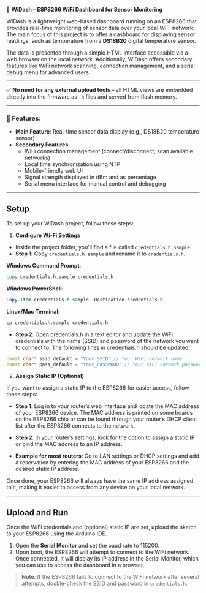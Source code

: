 📡 **WiDash – ESP8266 WiFi Dashboard for Sensor Monitoring**

WiDash is a lightweight web-based dashboard running on an ESP8266 that provides real-time monitoring of sensor data over your local WiFi network. The main focus of this project is to offer a dashboard for displaying sensor readings, such as temperature from a **DS18B20** digital temperature sensor.

The data is presented through a simple HTML interface accessible via a web browser on the local network. Additionally, WiDash offers secondary features like WiFi network scanning, connection management, and a serial debug menu for advanced users.

---

✅ **No need for any external upload tools** – all HTML views are embedded directly into the firmware as `.h` files and served from flash memory.

---

### 🔧 Features:
- **Main Feature**: Real-time sensor data display (e.g., DS18B20 temperature sensor)  
- **Secondary Features**:
  - WiFi connection management (connect/disconnect, scan available networks)  
  - Local time synchronization using NTP  
  - Mobile-friendly web UI  
  - Signal strength displayed in dBm and as percentage  
  - Serial menu interface for manual control and debugging

---

## Setup

To set up your WiDash project, follow these steps:

1. **Configure Wi-Fi Settings**

- Inside the project folder, you'll find a file called `credentials.h.sample`.  
- **Step 1**: Copy `credentials.h.sample` and rename it to `credentials.h`.  

**Windows Command Prompt**:
```cmd
copy credentials.h.sample credentials.h
```

**Windows PowerShell:**
```powershell
Copy-Item credentials.h.sample -Destination credentials.h
```

**Linux/Mac Terminal:**
```sh
cp credentials.h.sample credentials.h
```

- **Step 2**: Open credentials.h in a text editor and update the WiFi credentials with the name (SSID) and password of the network you want to connect to. The following lines in credentials.h should be updated:
```cpp
const char* ssid_default = "Your_SSID";// Your WiFi network name
const char* pass_default = "Your_PASSWORD";// Your WiFi network password
```

2. **Assign Static IP (Optional)**

If you want to assign a static IP to the ESP8266 for easier access, follow these steps:

- **Step 1**: Log in to your router’s web interface and locate the MAC address of your ESP8266 device. The MAC address is printed on some boards on the ESP8266 chip or can be found through your router’s DHCP client list after the ESP8266 connects to the network.

- **Step 2**: In your router’s settings, look for the option to assign a static IP or bind the MAC address to an IP address.

- **Example for most routers**: Go to LAN settings or DHCP settings and add a reservation by entering the MAC address of your ESP8266 and the desired static IP address.

Once done, your ESP8266 will always have the same IP address assigned to it, making it easier to access from any device on your local network.

---

## Upload and Run

Once the WiFi credentials and (optional) static IP are set, upload the sketch to your ESP8266 using the Arduino IDE.

1. Open the **Serial Monitor** and set the baud rate to 115200.
2. Upon boot, the ESP8266 will attempt to connect to the WiFi network. Once connected, it will display its IP address in the Serial Monitor, which you can use to access the dashboard in a browser.

> **Note**: If the ESP8266 fails to connect to the WiFi network after several attempts, double-check the SSID and password in `credentials.h`.
